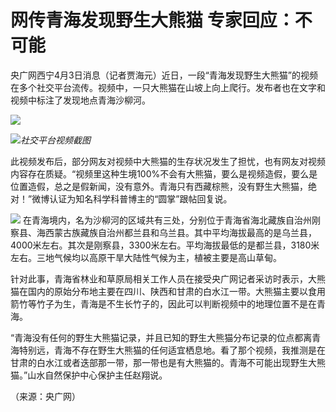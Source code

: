 # 网传青海发现野生大熊猫 专家回应：不可能

央广网西宁4月3日消息（记者贾海元）近日，一段“青海发现野生大熊猫”的视频在多个社交平台流传。视频中，一只大熊猫在山坡上向上爬行。发布者也在文字和视频中标注了发现地点青海沙柳河。

![](https://inews.gtimg.com/om_bt/OzL_3EPulK8xFdLRCtEnCTjE9-szImQaNNHAhXzaHu3boAA/1000)

![](https://inews.gtimg.com/om_bt/OIHsfFA94kOjr2ThBXBovZFZ9ungu6NEXiKP7hzLA9DiwAA/1000)_社交平台视频截图_

此视频发布后，部分网友对视频中大熊猫的生存状况发生了担忧，也有网友对视频内容存在质疑。“视频里这种生境100%不会有大熊猫，要么是视频造假，要么是位置造假，总之是假新闻，没有意外。青海只有西藏棕熊，没有野生大熊猫，绝对！”微博认证为知名科学科普博主的“圆掌”跟帖回复说。

![](https://inews.gtimg.com/om_bt/Ox3yTijWYrlZFbHxPJe90oj-UllzKw_JPsM9FDCfkMiyIAA/1000)
在青海境内，名为沙柳河的区域共有三处，分别位于青海省海北藏族自治州刚察县、海西蒙古族藏族自治州都兰县和乌兰县。其中平均海拔最高的是乌兰县，4000米左右。其次是刚察县，3300米左右。平均海拔最低的是都兰县，3180米左右。三地气候均以高原干旱大陆性气候为主，植被主要是高山草甸。

针对此事，青海省林业和草原局相关工作人员在接受央广网记者采访时表示，大熊猫在国内的原始分布地主要在四川、陕西和甘肃的白水江一带。大熊猫主要以食用箭竹等竹子为生，青海是不生长竹子的，因此可以判断视频中的地理位置不是在青海。

“青海没有任何的野生大熊猫记录，并且已知的野生大熊猫分布记录的位点都离青海特别远，青海不存在野生大熊猫的任何适宜栖息地。看了那个视频，我推测是在甘肃的白水江或者迭部那一带，那一带也是有大熊猫的。青海不可能出现野生大熊猫。”山水自然保护中心保护主任赵翔说。

（来源：央广网）

